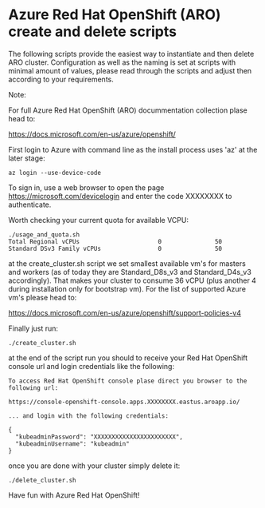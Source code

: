 # Azure Red Hat OpenShift (ARO) create and delete scripts

The following scripts provide the easiest way to instantiate and then delete ARO cluster. Configuration as well as the naming is set at scripts with minimal amount of values, please read through the scripts and adjust then according to your requirements.

Note:

For full Azure Red Hat OpenShift (ARO) docummentation collection plase head to:

https://docs.microsoft.com/en-us/azure/openshift/

First login to Azure with command line as the install process uses 'az' at the later stage:

``` az login --use-device-code ```

To sign in, use a web browser to open the page https://microsoft.com/devicelogin and enter the code XXXXXXXX to authenticate.

Worth checking your current quota for available VCPU:
```
./usage_and_quota.sh
Total Regional vCPUs                      0               50
Standard DSv3 Family vCPUs                0               50
```
at the create_cluster.sh script we set smallest available vm's for masters and workers (as of today they are Standard_D8s_v3 and Standard_D4s_v3 accordingly). That makes your cluster to consume 36 vCPU (plus another 4 during installation only for bootstrap vm).
For the list of supported Azure vm's please head to:

https://docs.microsoft.com/en-us/azure/openshift/support-policies-v4

Finally just run:
```
./create_cluster.sh
```

at the end of the script run you should to receive your Red Hat OpenShift console url and login credentials like the following:

```
To access Red Hat OpenShift console plase direct you browser to the following url:

https://console-openshift-console.apps.XXXXXXXX.eastus.aroapp.io/

... and login with the following credentials:

{
  "kubeadminPassword": "XXXXXXXXXXXXXXXXXXXXXXX",
  "kubeadminUsername": "kubeadmin"
}
```

once you are done with your cluster simply delete it:

```
./delete_cluster.sh
```

Have fun with Azure Red Hat OpenShift!

